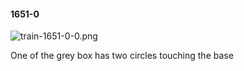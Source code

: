#### 1651-0
![train-1651-0-0.png](https://github.com/lil-lab/nlvr/raw/master/nlvr/train/images/78/train-1651-0-0.png "train-1651-0-0.png")

One of the grey box has two circles touching the base